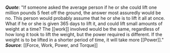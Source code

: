 ***Quote***: "If someone asked the average person if he or she could lift one million pounds 5 feet off the ground, the answer most assuredly would be no. This person would probably assume that he or she is to lift it all at once. What if he or she is given 365 days to lift it, and could lift small amounts of weight at a time? The [[work]] involved would be the same, regardless of how long it took to lift the weight, but the power required is different. If the weight is to be lifted in a shorter period of time, it will take more [[Power]]."
***Source***: [[Force, Work, Power, and Torque]]